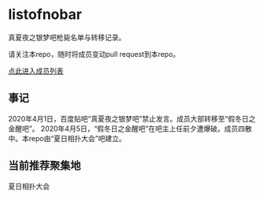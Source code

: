 # listofnobar

真夏夜之银梦吧枪毙名单与转移记录。

请关注本repo，随时将成员变动pull request到本repo。

[点此进入成员列表](https://cdn.jsdelivr.net/gh/lixiang810/listofnobar/PeopleList.md "点此进入成员列表")

事记
----
2020年4月1日，百度贴吧“真夏夜之银梦吧”禁止发言。成员大部转移至“假冬日之金醒吧”。
2020年4月5日，“假冬日之金醒吧”在吧主上任前夕遭爆破。成员四散中。本repo由“夏日相扑大会”吧建立。

当前推荐聚集地
----
夏日相扑大会
